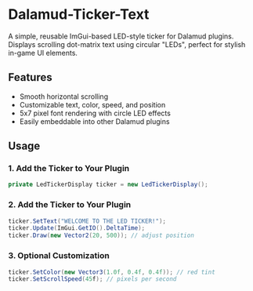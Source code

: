 # Dalamud-Ticker-Text

A simple, reusable ImGui-based LED-style ticker for Dalamud plugins. 
Displays scrolling dot-matrix text using circular "LEDs", perfect for stylish in-game UI elements.

## Features
- Smooth horizontal scrolling
- Customizable text, color, speed, and position
- 5x7 pixel font rendering with circle LED effects
- Easily embeddable into other Dalamud plugins

## Usage

### 1. Add the Ticker to Your Plugin
```csharp
private LedTickerDisplay ticker = new LedTickerDisplay();
```
### 2. Add the Ticker to Your Plugin
```csharp
ticker.SetText("WELCOME TO THE LED TICKER!");
ticker.Update(ImGui.GetIO().DeltaTime);
ticker.Draw(new Vector2(20, 500)); // adjust position
```
### 3. Optional Customization
```csharp
ticker.SetColor(new Vector3(1.0f, 0.4f, 0.4f)); // red tint
ticker.SetScrollSpeed(45f); // pixels per second
```
